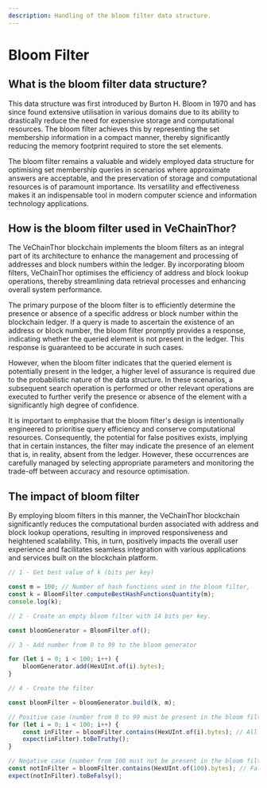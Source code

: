 ```yaml
---
description: Handling of the bloom filter data structure.
---
```


# Bloom Filter

## What is the bloom filter data structure?

This data structure was first introduced by Burton H. Bloom in 1970 and has since found extensive utilisation in various domains due to its ability to drastically reduce the need for expensive storage and computational resources. The bloom filter achieves this by representing the set membership information in a compact manner, thereby significantly reducing the memory footprint required to store the set elements.

The bloom filter remains a valuable and widely employed data structure for optimising set membership queries in scenarios where approximate answers are acceptable, and the preservation of storage and computational resources is of paramount importance. Its versatility and effectiveness makes it an indispensable tool in modern computer science and information technology applications.

## How is the bloom filter used in VeChainThor?

The VeChainThor blockchain implements the bloom filters as an integral part of its architecture to enhance the management and processing of addresses and block numbers within the ledger. By incorporating bloom filters, VeChainThor optimises the efficiency of address and block lookup operations, thereby streamlining data retrieval processes and enhancing overall system performance.

The primary purpose of the bloom filter is to efficiently determine the presence or absence of a specific address or block number within the blockchain ledger. If a query is made to ascertain the existence of an address or block number, the bloom filter promptly provides a response, indicating whether the queried element is not present in the ledger. This response is guaranteed to be accurate in such cases.

However, when the bloom filter indicates that the queried element is potentially present in the ledger, a higher level of assurance is required due to the probabilistic nature of the data structure. In these scenarios, a subsequent search operation is performed or other relevant operations are executed to further verify the presence or absence of the element with a significantly high degree of confidence.

It is important to emphasise that the bloom filter's design is intentionally engineered to prioritise query efficiency and conserve computational resources. Consequently, the potential for false positives exists, implying that in certain instances, the filter may indicate the presence of an element that is, in reality, absent from the ledger. However, these occurrences are carefully managed by selecting appropriate parameters and monitoring the trade-off between accuracy and resource optimisation.

## The impact of bloom filter

By employing bloom filters in this manner, the VeChainThor blockchain significantly reduces the computational burden associated with address and block lookup operations, resulting in improved responsiveness and heightened scalability. This, in turn, positively impacts the overall user experience and facilitates seamless integration with various applications and services built on the blockchain platform.

```typescript { name=bloom, category=example }
// 1 - Get best value of k (bits per key)

const m = 100; // Number of hash functions used in the bloom filter,
const k = BloomFilter.computeBestHashFunctionsQuantity(m);
console.log(k);

// 2 - Create an empty bloom filter with 14 bits per key.

const bloomGenerator = BloomFilter.of();

// 3 - Add number from 0 to 99 to the bloom generator

for (let i = 0; i < 100; i++) {
    bloomGenerator.add(HexUInt.of(i).bytes);
}

// 4 - Create the filter

const bloomFilter = bloomGenerator.build(k, m);

// Positive case (number from 0 to 99 must be present in the bloom filter)
for (let i = 0; i < 100; i++) {
    const inFilter = bloomFilter.contains(HexUInt.of(i).bytes); // All true
    expect(inFilter).toBeTruthy();
}

// Negative case (number from 100 must not be present in the bloom filter)
const notInFilter = bloomFilter.contains(HexUInt.of(100).bytes); // False
expect(notInFilter).toBeFalsy();
```
